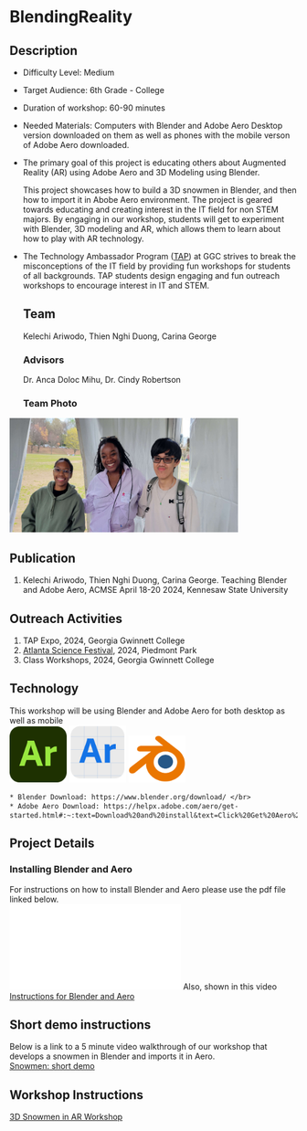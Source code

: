 # BlendingReality

## Description
* Difficulty Level: Medium
* Target Audience: 6th Grade - College
* Duration of workshop: 60-90 minutes
* Needed Materials: Computers with Blender and Adobe Aero Desktop version downloaded on them as well as phones with the mobile verson of Adobe Aero downloaded.
* The primary goal of this project is educating others about Augmented Reality (AR) using Adobe Aero and 3D Modeling using Blender.
  
  This project showcases how to build a 3D snowmen in Blender, and then how to import it in Abobe Aero environment. The project is geared towards educating and creating interest in the IT field for non STEM majors. By engaging in our workshop, students will get to experiment with Blender, 3D modeling and AR, which allows them to learn about how to play with AR technology. 
* The Technology Ambassador Program ([TAP](https://www.ggc.edu/academics/school-of-science-and-technology/research-internships-service-learning/technology-ambassador-program)) at GGC strives to break the misconceptions of the IT field by providing fun workshops for students of all backgrounds. TAP students design engaging and fun outreach workshops to encourage interest in IT and STEM.


  ## Team
  Kelechi Ariwodo, 
  Thien Nghi Duong, 
  Carina George
  
  ### Advisors
  Dr. Anca Doloc Mihu, 
  Dr. Cindy Robertson

  ### Team Photo
<img src= "Media/groupPhoto.JPG" width="400" height="200"> </br>

  ## Publication
  1. Kelechi Ariwodo, Thien Nghi Duong, Carina George. Teaching Blender and Adobe Aero, ACMSE April 18-20 2024, Kennesaw State University

  ## Outreach Activities
 1. TAP Expo, 2024, Georgia Gwinnett College
 2. [Atlanta Science Festival](https://www.atlantasciencefestival.org), 2024, Piedmont Park
 3. Class Workshops, 2024, Georgia Gwinnett College
    
  ## Technology
  This workshop will be using Blender and Adobe Aero for both desktop as well as mobile </br>
    <img src= "Media/aeroAppLogo.png" width="100"> 
    <img src= "Media/aeroDesktopLogo.png" width="100"> 
    <img src= "Media/blenderLogo.png" width="100"> </br>

    * Blender Download: https://www.blender.org/download/ </br>
    * Adobe Aero Download: https://helpx.adobe.com/aero/get-started.html#:~:text=Download%20and%20install&text=Click%20Get%20Aero%20Player%20(beta,the%20onscreen%20instructions%20to%20install.&text=Click%20Get%20Aero%20on%20the,to%20sign%2Din%20and%20install.

## Project Details
### Installing Blender and Aero
For instructions on how to install Blender and Aero please use the pdf file linked below. <br>
![How download Blender and Aero](Documents/How%20download%20Blender%20and%20Aero.pdf)
Also, shown in this video [Instructions for Blender and Aero](https://youtu.be/mwFiZGFVci4)

## Short demo instructions 
Below is a link to a 5 minute video walkthrough of our workshop that develops a snowmen in Blender and imports it in Aero. <br>
[Snowmen: short demo](https://youtu.be/AOuorBHAStU)

## Workshop Instructions
[3D Snowmen in AR Workshop](https://youtu.be/NL7IVITbNt0)

